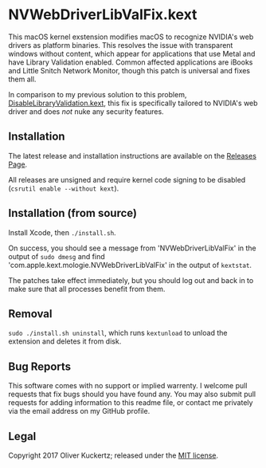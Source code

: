NVWebDriverLibValFix.kext
=========================

This macOS kernel exstension modifies macOS to recognize NVIDIA's web drivers as platform binaries. This resolves the issue with transparent windows without content, which appear for applications that use Metal and have Library Validation enabled. Common affected applications are iBooks and Little Snitch Network Monitor, though this patch is universal and fixes them all.

In comparison to my previous solution to this problem, [DisableLibraryValidation.kext](https://github.com/mologie/macos-disable-library-validation), this fix is specifically tailored to NVIDIA's web driver and does *not* nuke any security features.

Installation
------------

The latest release and installation instructions  are available on the [Releases Page](https://github.com/mologie/NVWebDriverLibValFix/releases).

All releases are unsigned and require kernel code signing to be disabled (`csrutil enable --without kext`).

Installation (from source)
--------------------------

Install Xcode, then `./install.sh`.

On success, you should see a message from 'NVWebDriverLibValFix' in the output of `sudo dmesg` and find 'com.apple.kext.mologie.NVWebDriverLibValFix' in the output of `kextstat`.

The patches take effect immediately, but you should log out and back in to make sure that all processes benefit from them.

Removal
-------

`sudo ./install.sh uninstall`, which runs `kextunload` to unload the extension and deletes it from disk.

Bug Reports
-----------

This software comes with no support or implied warrenty. I welcome pull requests that fix bugs should you have found any. You may also submit pull requests for adding information to this readme file, or contact me privately via the email address on my GitHub profile.

Legal
-----

Copyright 2017 Oliver Kuckertz; released under the [MIT license](LICENSE).
